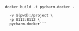 ```docker build -t pycharm-docker .```

```docker run -it --rm \
  -v $(pwd):/project \
  -p 8112:8112 \
  pycharm-docker```
